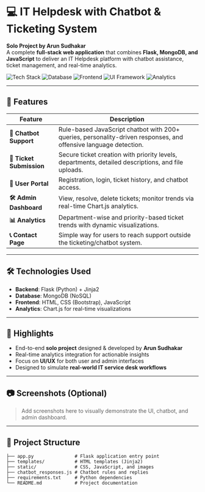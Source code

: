 # 💻 IT Helpdesk with Chatbot & Ticketing System

**Solo Project by Arun Sudhakar**  
A complete **full-stack web application** that combines **Flask, MongoDB, and JavaScript** to deliver an IT Helpdesk platform with chatbot assistance, ticket management, and real-time analytics.

![Tech Stack](https://img.shields.io/badge/Backend-Flask-blue) 
![Database](https://img.shields.io/badge/Database-MongoDB-green) 
![Frontend](https://img.shields.io/badge/Frontend-HTML%2FCSS%2FJS-orange) 
![UI Framework](https://img.shields.io/badge/UI-Bootstrap-blueviolet) 
![Analytics](https://img.shields.io/badge/Charts-Chart.js-yellow)

---

## 🚀 Features

| Feature | Description |
|---------|-------------|
| **💬 Chatbot Support** | Rule-based JavaScript chatbot with 200+ queries, personality-driven responses, and offensive language detection. |
| **📩 Ticket Submission** | Secure ticket creation with priority levels, departments, detailed descriptions, and file uploads. |
| **👤 User Portal** | Registration, login, ticket history, and chatbot access. |
| **🛠 Admin Dashboard** | View, resolve, delete tickets; monitor trends via real-time Chart.js analytics. |
| **📊 Analytics** | Department-wise and priority-based ticket trends with dynamic visualizations. |
| **📞 Contact Page** | Simple way for users to reach support outside the ticketing/chatbot system. |

---

## 🛠 Technologies Used

- **Backend**: Flask (Python) + Jinja2
- **Database**: MongoDB (NoSQL)
- **Frontend**: HTML, CSS (Bootstrap), JavaScript
- **Analytics**: Chart.js for real-time visualizations

---

## 📌 Highlights

- End-to-end **solo project** designed & developed by **Arun Sudhakar**
- Real-time analytics integration for actionable insights
- Focus on **UI/UX** for both user and admin interfaces
- Designed to simulate **real-world IT service desk workflows**

---

## 📷 Screenshots (Optional)

> Add screenshots here to visually demonstrate the UI, chatbot, and admin dashboard.

---

## 📂 Project Structure

```plaintext
├── app.py               # Flask application entry point
├── templates/           # HTML templates (Jinja2)
├── static/              # CSS, JavaScript, and images
├── chatbot_responses.js # Chatbot rules and replies
├── requirements.txt     # Python dependencies
└── README.md            # Project documentation
